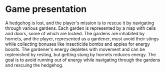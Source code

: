 # Game presentation
A hedgehog is lost, and the player's mission is to rescue it by navigating through various gardens.
Each garden is represented by a map with cells and doors, some of which are locked.
The gardens are inhabited by hornets, and the player, represented as a gardener, must avoid their stings while collecting bonuses like insecticide bombs and apples for energy boosts.
The gardener's energy depletes with movement and can be replenished by resting, but getting stung by hornets reduces energy.
The goal is to avoid running out of energy while navigating through the gardens and rescuing the hedgehog.
